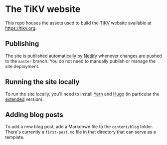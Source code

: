 # The TiKV website

This repo houses the assets used to build the [TiKV](../tikv) website available at https://tikv.org.

## Publishing

The site is published automatically by [Netlify](https://netlify.com) whenever changes are pushed to the `master` branch. You do not need to manually publish or manage the site deployment.

## Running the site locally

To run the site locally, you'll need to install [Yarn](https://yarnpkg.com) and [Hugo](https://gohugo.io) (in particular the [extended](https://gohugo.io/getting-started/installing/) version).


## Adding blog posts

To add a new blog post, add a Markdown file to the `content/blog` folder. There's currently a `first-post.md` file in that directory that can serve as a template.
